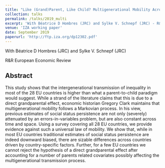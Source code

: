 ```yaml
---
title: "Like (Grand)Parent, Like Child? Multigenerational Mobility Across the EU"
collection: talks
permalink: /talks/2019_multi
excerpt: 'With Béatrice D Hombres (JRC) and Sylke V. Schnepf (JRC) - R&R European Economic Review'
venue: 'IZA working paper'
date: September 2019
paperurl: 'http://ftp.iza.org/dp12302.pdf'
---
```

With Béatrice D Hombres (JRC) and Sylke V. Schnepf (JRC)

R&R European Economic Review

Abstract 
-----
This study shows that the intergenerational transmission of inequality in most of the 28 EU countries is higher than what a parent-to-child paradigm would suggest. While a strand of the literature claims that this is due to a direct grandparental effect, economic historian Gregory Clark maintains that multigenerational mobility follows a Markovian process. In his view, previous estimates of social status persistence are not only (severely) attenuated by an errors-in-variables problem, but are also constant across time and space. Using a survey covering all 28 EU countries, we provide evidence against such a universal law of mobility. We show that, while in most EU countries traditional estimates of social status persistence are indeed downward biased, there are sizable differences across countries driven by country-specific factors. Further, for a few EU countries we cannot reject the hypothesis of a direct grandparental effect after accounting for a number of parents related covariates possibly affecting the multigenerational transmission process. 
